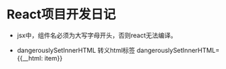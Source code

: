 # React项目开发日记

* jsx中，组件名必须为大写字母开头，否则react无法编译。

* dangerouslySetInnerHTML 转义html标签 dangerouslySetInnerHTML={{__html: item}}